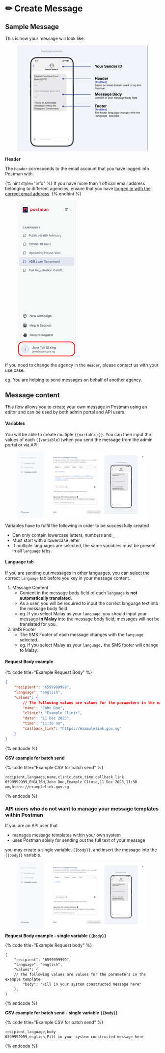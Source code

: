 # ✏ Create Message

## Sample Message

This is how your message will look like.

<figure><img src="../.gitbook/assets/Screenshot 2023-12-12 at 5.30.32 PM.png" alt=""><figcaption></figcaption></figure>

**Header**

The `Header` corresponds to the email account that you have logged into Postman with.

{% hint style="info" %}
If you have more than 1 official email address belonging to different agencies, ensure that you have [logged in with the correct email address](logging-into-postman-v2.md#singpass-login).
{% endhint %}

<div align="left">

<figure><img src="../.gitbook/assets/Screenshot 2023-12-20 at 2.57.15 PM.png" alt=""><figcaption></figcaption></figure>

</div>

If you need to change the agency in the `Header`, please contact us with your use case.

eg. You are helping to send messages on behalf of another agency.

## Message content

This flow allows you to create your own message in Postman using an editor and can be used by both admin portal and API users.

#### Variables

You will be able to create multiple `{{variables}}`. You can then input the values of each `{{variable}}`when you send the message from the admin portal or via API.

<figure><img src="../.gitbook/assets/Step 3_ Empty state - Gov.sg selected.png" alt=""><figcaption></figcaption></figure>

Variables have to fulfil the following in order to be successfully created

* Can only contain lowercase letters, numbers and `_`
* Must start with a lowercase letter
* If multiple languages are selected, the same variables must be present in all `language` tabs.

#### Language tab

If you are sending out messages in other languages, you can select the correct `language` tab before you key in your message content.

1. Message Content
   * Content in the message body field of each `language` is **not automatically translated.**
   * As a user, you will be required to input the correct language text into the message body field.
   * eg. If you select Malay as your `language`, you should input your message **in Malay** into the message body field; messages will not be translated for you.
2. SMS Footer
   * The SMS Footer of each message changes with the `language` selected.
   * eg. If you select Malay as your `language,` the SMS footer will change to Malay.

#### Request Body example

{% code title="Example Request Body" %}
```json
{
    "recipient": "6599999999",
    "language": "english",
    "values": {
        // The following values are values for the parameters in the example template
        "name": "John Doe",
        "clinic": "Example Clinic",
        "date": "11 Dec 2023",
        "time": "11:30 am",
        "callback_link": "https://examplelink.gov.sg"
    }
}
```
{% endcode %}

**CSV example for batch send**

{% code title="Example CSV for batch send" %}
```csv
recipient,language,name,clinic,date,time,callback_link
6599999999,ENGLISH,John Doe,Example Clinic,11 Dec 2023,11:30 am,https://examplelink.gov.sg
```
{% endcode %}

### **A**PI users who do not want to manage your message templates within Postman

If you are an API user that

* manages message templates within your own system
* uses Postman solely for sending out the full text of your message

you may create a single variable, `{{body}}`, and insert the message into the `{{body}}` variable.

<figure><img src="../.gitbook/assets/Frame 12 (1).png" alt=""><figcaption></figcaption></figure>

**Request Body example - single variable `{{body}}`**

{% code title="Example Request body" %}
```
{
    "recipient": "6599999999",
    "language": "english",
    "values": {
    // The following values are values for the parameters in the example template
        "body": "Fill in your system constructed message here"
    },
}
```
{% endcode %}

**CSV example for batch send - single variable `{{body}}`**

{% code title="Example CSV for batch send" %}
```
recipient,language,body
6599999999,english,Fill in your system constructed message here
```
{% endcode %}
